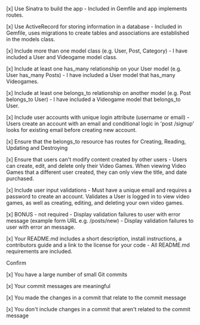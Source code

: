 [x] Use Sinatra to build the app
    - Included in Gemfile and app implements routes.

[x] Use ActiveRecord for storing information in a database
    - Included in Gemfile, uses migrations to create tables and associations are established in the models class.

[x] Include more than one model class (e.g. User, Post, Category)
    - I have included a User and Videogame model class.

[x] Include at least one has_many relationship on your User model (e.g. User has_many Posts)
    - I have included a User model that has_many Videogames.

[x] Include at least one belongs_to relationship on another model (e.g. Post belongs_to User)
    - I have included a Videogame model that belongs_to User.

[x] Include user accounts with unique login attribute (username or email)
    - Users create an account with an email and conditional logic in 'post /signup' looks for existing email before creating new account.

[x] Ensure that the belongs_to resource has routes for Creating, Reading, Updating and Destroying
    

[x] Ensure that users can't modify content created by other users
    - Users can create, edit, and delete only their Video Games.  When viewing Video Games that a different user created, they can only view the title, and date purchased.

[x] Include user input validations
    - Must have a unique email and requires a password to create an account. Validates a User is logged in to view video games, as well as creating, editing, and deleting your own video games. 

[x] BONUS - not required - Display validation failures to user with error message (example form URL e.g. /posts/new)
    - Display validation failures to user with error an message.

[x] Your README.md includes a short description, install instructions, a contributors guide and a link to the license for your code
    - All README.md requirements are included.

Confirm

[x] You have a large number of small Git commits

[x] Your commit messages are meaningful

[x] You made the changes in a commit that relate to the commit message

[x] You don't include changes in a commit that aren't related to the commit message
 